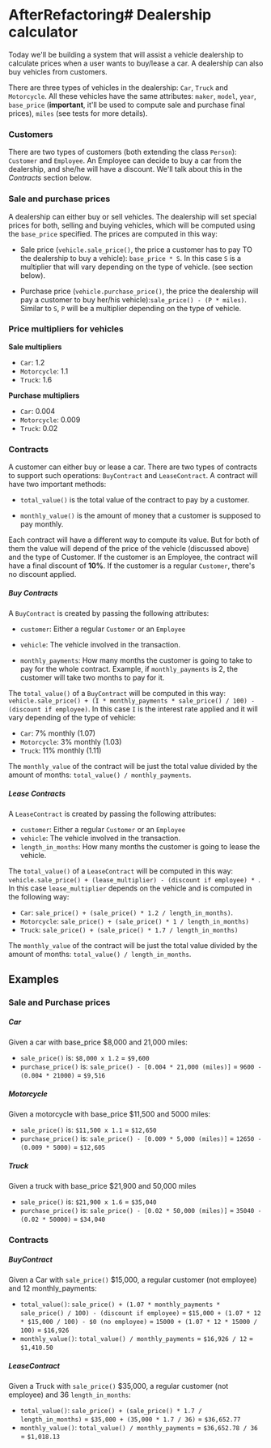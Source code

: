 # AfterRefactoring# Dealership calculator

Today we'll be building a system that will assist a vehicle dealership to
calculate prices when a user wants to buy/lease a car.
A dealership can also buy vehicles from customers.


There are three types of vehicles in the dealership: `Car`, `Truck` and `Motorcycle`.
All these vehicles have the same attributes: `maker`, `model`, `year`, `base_price`
(**important**, it'll be used to compute sale and purchase final prices), `miles` (see tests for more details).


### Customers

There are two types of customers (both extending the class `Person`): `Customer` and `Employee`.
An Employee can decide to buy a car from the dealership, and she/he will have a discount.
We'll talk about this in the _Contracts_ section below.


### Sale and purchase prices

A dealership can either buy or sell vehicles.
The dealership will set special prices for both, selling and buying vehicles, which will be computed using the `base_price` specified.
The prices are computed in this way:

* Sale price (`vehicle.sale_price()`, the price a customer has to pay TO the dealership to buy a vehicle): `base_price * S`.
In this case `S` is a multiplier that will vary depending on the type of vehicle.
(see section below).

* Purchase price (`vehicle.purchase_price()`, the price the dealership will pay a customer to buy her/his vehicle):`sale_price() - (P * miles)`.
Similar to `S`, `P` will be a multiplier depending on the type of vehicle.


### Price multipliers for vehicles

**Sale multipliers**
* `Car`: 1.2
* `Motorcycle`: 1.1
* `Truck`: 1.6

**Purchase multipliers**
* `Car`: 0.004
* `Motorcycle`: 0.009
* `Truck`: 0.02

### Contracts

A customer can either buy or lease a car.
There are two types of contracts to support such operations: `BuyContract` and `LeaseContract`.
A contract will have two important methods:
* `total_value()` is the total value of the contract to pay by a customer.

* `monthly_value()` is the amount of money that a customer is supposed to pay monthly.


Each contract will have a different way to compute its value.
But for both of them the value will depend of the price of the vehicle (discussed above) and the type of Customer.
If the customer is an Employee, the contract will have a final discount of **10%**.
If the customer is a regular `Customer`, there's no discount applied.

##### Buy Contracts

A `BuyContract` is created by passing the following attributes:

* `customer`: Either a regular `Customer` or an `Employee`
* `vehicle`: The vehicle involved in the transaction.

* `monthly_payments`: How many months the customer is going to take to pay for the whole contract.
Example, if `monthly_payments` is 2, the customer will take two months to pay for it.


The `total_value()` of a `BuyContract` will be computed in this way: `vehicle.sale_price() + (I * monthly_payments * sale_price() / 100) - (discount if employee)`.
In this case `I` is the interest rate applied and it will vary depending of the type of vehicle:

* `Car`: 7% monthly (1.07)
* `Motorcycle`: 3% monthly (1.03)
* `Truck`: 11% monthly (1.11)

The `monthly_value` of the contract will be just the total value divided by the amount of months: `total_value() / monthly_payments`.

##### Lease Contracts

A `LeaseContract` is created by passing the following attributes:

* `customer`: Either a regular `Customer` or an `Employee`
* `vehicle`: The vehicle involved in the transaction.
* `length_in_months`: How many months the customer is going to lease the vehicle.

The `total_value()` of a `LeaseContract` will be computed in this way: `vehicle.sale_price() + (lease_multiplier) - (discount if employee) * `. In this case `lease_multiplier` depends on the vehicle and is computed in the following way:

* `Car`: `sale_price() + (sale_price() * 1.2 / length_in_months)`.
* `Motorcycle`: `sale_price() + (sale_price() * 1 / length_in_months)`
* `Truck`: `sale_price() + (sale_price() * 1.7 / length_in_months)`

The `monthly_value` of the contract will be just the total value divided by the amount of months: `total_value() / length_in_months`.

## Examples

### Sale and Purchase prices

##### Car

Given a car with base_price $8,000 and 21,000 miles:
* `sale_price()` is: `$8,000 x 1.2` = `$9,600`
* `purchase_price()` is: `sale_price() - [0.004 * 21,000 (miles)]` = `9600 - (0.004 * 21000)` = `$9,516`

##### Motorcycle

Given a motorcycle with base_price $11,500 and 5000 miles:
* `sale_price()` is: `$11,500 x 1.1` = `$12,650`
* `purchase_price()` is: `sale_price() - [0.009 * 5,000 (miles)]` = `12650 - (0.009 * 5000)` = `$12,605`

##### Truck

Given a truck with base_price $21,900 and 50,000 miles
* `sale_price()` is: `$21,900 x 1.6` = `$35,040`
* `purchase_price()` is: `sale_price() - [0.02 * 50,000 (miles)]` = `35040 - (0.02 * 50000)` = `$34,040`

### Contracts

##### BuyContract

Given a Car with `sale_price()` $15,000, a regular customer (not employee) and 12 monthly_payments:

* `total_value()`: `sale_price() + (1.07 * monthly_payments * sale_price() / 100) - (discount if employee)` = `$15,000 + (1.07 * 12 * $15,000 / 100) - $0 (no employee)` = `15000 + (1.07 * 12 * 15000 / 100)` = `$16,926`
* `monthly_value()`: `total_value() / monthly_payments` = `$16,926 / 12` = `$1,410.50`

##### LeaseContract

Given a Truck with `sale_price()` $35,000, a regular customer (not employee) and 36 `length_in_months`:

* `total_value()`: `sale_price() + (sale_price() * 1.7 / length_in_months)` = `$35,000 + (35,000 * 1.7 / 36)` = `$36,652.77`
* `monthly_value()`: `total_value() / monthly_payments` = `$36,652.78 / 36` = `$1,018.13`
